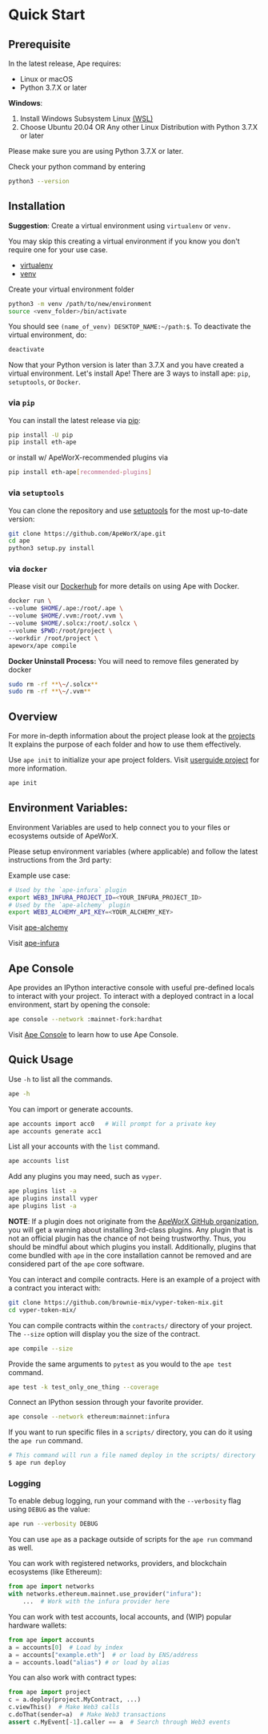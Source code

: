 # Quick Start

## Prerequisite

In the latest release, Ape requires:

-   Linux or macOS
-   Python 3.7.X or later

**Windows**:

1.  Install Windows Subsystem Linux
    [(WSL)](https://docs.microsoft.com/en-us/windows/wsl/install)
2.  Choose Ubuntu 20.04 OR Any other Linux Distribution with Python
    3.7.X or later

Please make sure you are using Python 3.7.X or later.

Check your python command by entering

```bash
python3 --version
```

## Installation

**Suggestion**: Create a virtual environment using `virtualenv` or `venv.`

You may skip this creating a virtual environment if you know you don\'t
require one for your use case.

* [virtualenv](https://pypi.org/project/virtualenv/)
* [venv](https://docs.python.org/3/library/venv.html)

Create your virtual environment folder

```bash
python3 -m venv /path/to/new/environment
source <venv_folder>/bin/activate
```

You should see `(name_of_venv) DESKTOP_NAME:~/path:$`.
To deactivate the virtual environment, do:

```bash
deactivate
```

Now that your Python version is later than 3.7.X and you have created a
virtual environment. Let\'s install Ape! There are 3 ways to install
ape: `pip`, `setuptools`, or `Docker`.

### via `pip`

You can install the latest release via
[pip](https://pypi.org/project/pip/):

```bash
pip install -U pip
pip install eth-ape
```

or install w/ ApeWorX-recommended plugins via

```bash
pip install eth-ape[recommended-plugins]
```

### via `setuptools`

You can clone the repository and use
[setuptools](https://github.com/pypa/setuptools) for the most up-to-date
version:

```bash
git clone https://github.com/ApeWorX/ape.git
cd ape
python3 setup.py install
```

### via `docker`

Please visit our
[Dockerhub](https://hub.docker.com/repository/docker/apeworx/ape) for
more details on using Ape with Docker.

```bash
docker run \
--volume $HOME/.ape:/root/.ape \
--volume $HOME/.vvm:/root/.vvm \
--volume $HOME/.solcx:/root/.solcx \
--volume $PWD:/root/project \
--workdir /root/project \
apeworx/ape compile
```

**Docker Uninstall Process:** You will need to remove files generated by
docker

```bash
sudo rm -rf **\~/.solcx**
sudo rm -rf **\~/.vvm**
```

## Overview

For more in-depth information about the project please look at the [projects](~/userguides/project.md)
It explains the purpose of each folder and how to use them effectively.

Use `ape init` to initialize your ape project folders. Visit [userguide project](~/userguide/project.md) for more information.  

```bash
ape init
```

## Environment Variables:

Environment Variables are used to help connect you to your files or ecosystems outside of ApeWorX.

Please setup environment variables (where applicable) and follow the latest instructions from the 3rd party:

Example use case:

```bash
# Used by the `ape-infura` plugin
export WEB3_INFURA_PROJECT_ID=<YOUR_INFURA_PROJECT_ID>
# Used by the `ape-alchemy` plugin
export WEB3_ALCHEMY_API_KEY=<YOUR_ALCHEMY_KEY>
```

Visit [ape-alchemy](https://github.com/ApeWorX/ape-alchemy/blob/main/README.md#quick-usage)

Visit [ape-infura](https://github.com/ApeWorX/ape-infura#readme)

## Ape Console

Ape provides an IPython interactive console with useful pre-defined locals to interact with your project.
To interact with a deployed contract in a local environment, start by opening the console:

```bash
ape console --network :mainnet-fork:hardhat
```

Visit [Ape Console](https://docs.apeworx.io/ape/stable/commands/console.html) to learn how to use Ape Console.

## Quick Usage

Use `-h` to list all the commands.

```bash
ape -h
```

You can import or generate accounts.

```bash
ape accounts import acc0   # Will prompt for a private key
ape accounts generate acc1
````

List all your accounts with the `list` command.

```bash
ape accounts list
```

Add any plugins you may need, such as `vyper`.

```bash
ape plugins list -a
ape plugins install vyper
ape plugins list -a
```

**NOTE**: If a plugin does not originate from the 
[ApeWorX GitHub organization](https://github.com/ApeWorX?q=ape&type=all), you will get a warning about installing 
3rd-class plugins. Any plugin that is not an official plugin has the chance of not being trustworthy. Thus, you should 
be mindful about which plugins you install. Additionally, plugins that come bundled with `ape` in the core installation 
cannot be removed and are considered part of the `ape` core software.

You can interact and compile contracts.
Here is an example of a project with a contract you interact with: 

```bash 
git clone https://github.com/brownie-mix/vyper-token-mix.git
cd vyper-token-mix/
```

You can compile contracts within the `contracts/` directory of your project.
The `--size` option will display you the size of the contract.

```bash
ape compile --size
```

Provide the same arguments to `pytest` as you would to the `ape test` command.

```bash
ape test -k test_only_one_thing --coverage
```

Connect an IPython session through your favorite provider.

```bash
ape console --network ethereum:mainnet:infura
```

If you want to run specific files in a `scripts/` directory, you can do it using the `ape run` command.

```bash
# This command will run a file named deploy in the scripts/ directory
$ ape run deploy
```

### Logging

To enable debug logging, run your command with the `--verbosity` flag using `DEBUG` as the value:

```bash
ape run --verbosity DEBUG
```

You can use `ape` as a package outside of scripts for the `ape run` command as well.

You can work with registered networks, providers, and blockchain ecosystems (like Ethereum):

```python
from ape import networks
with networks.ethereum.mainnet.use_provider("infura"):
    ...  # Work with the infura provider here
```

You can work with test accounts, local accounts, and (WIP) popular hardware wallets:

```python
from ape import accounts
a = accounts[0]  # Load by index
a = accounts["example.eth"]  # or load by ENS/address
a = accounts.load("alias") # or load by alias
```

You can also work with contract types:

```python
from ape import project
c = a.deploy(project.MyContract, ...)
c.viewThis()  # Make Web3 calls
c.doThat(sender=a)  # Make Web3 transactions
assert c.MyEvent[-1].caller == a  # Search through Web3 events
```

